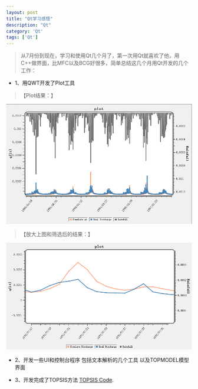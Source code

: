 ```yaml
---
layout: post
title: "Qt学习感悟"
description: "Qt"
category: 'Qt'
tags: ['Qt']
---
```



> 从7月份到现在，学习和使用Qt几个月了，第一次用Qt就喜欢了他，用C++做界面，比MFC以及BCG好很多，简单总结这几个月用Qt开发的几个工作：

<!--more-->

- 1、用QWT开发了Plot工具


> 【Plot结果：】

 ![](/images/QWT1.jpg)


> 【放大上图和筛选后的结果：】

 ![](/images/QWT2.jpg)


- 2、开发一些UI和控制台程序
包括文本解析的几个工具
以及TOPMODEL模型界面


- 3、开发完成了TOPSIS方法
[TOPSIS Code](/upload/TOPSIS.tar).





